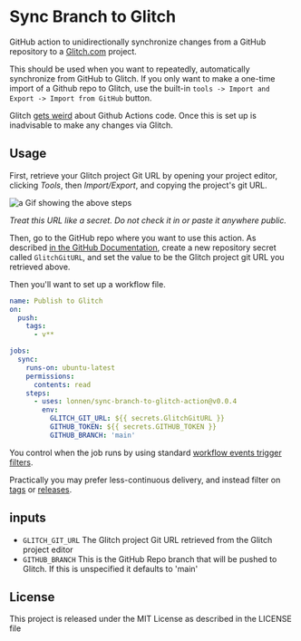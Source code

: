 # Sync Branch to Glitch

GitHub action to unidirectionally synchronize changes from a GitHub repository to a [Glitch.com](https://glitch.com/) project.

This should be used when you want to repeatedly, automatically synchronize from GitHub to Glitch. If you only want to make a one-time import of a Github repo to Glitch, use the built-in `tools -> Import and Export -> Import from GitHub` button.

Glitch [gets weird](https://help.glitch.com/hc/en-us/articles/16287591605517-Can-I-export-GitHub-Actions-from-my-Glitch-project-) about Github Actions code. Once this is set up is inadvisable to make any changes via Glitch.

## Usage

First, retrieve your Glitch project Git URL by opening your project editor, clicking *Tools*, then *Import/Export*, and copying the project's git URL.

![a Gif showing the above steps](https://hf-files-oregon.s3.amazonaws.com/hdpglitch_kb_attachments/2022/01-07/b5b3e99f-b0f2-40f4-94a2-5dbbd08631f6/copy-git-url.gif)

*Treat this URL like a secret. Do not check it in or paste it anywhere public.*

Then, go to the GitHub repo where you want to use this action. As described [in the GitHub Documentation](https://docs.github.com/en/actions/security-guides/using-secrets-in-github-actions#creating-secrets-for-a-repository), create a new repository secret called `GlitchGitURL`, and set the value to be the Glitch project git URL you retrieved above.

Then you'll want to set up a workflow file. 

```yml
name: Publish to Glitch
on:
  push:
    tags:
      - v**

jobs:
  sync:
    runs-on: ubuntu-latest
    permissions:
      contents: read
    steps:
      - uses: lonnen/sync-branch-to-glitch-action@v0.0.4
        env:
          GLITCH_GIT_URL: ${{ secrets.GlitchGitURL }}
          GITHUB_TOKEN: ${{ secrets.GITHUB_TOKEN }}
          GITHUB_BRANCH: 'main'
```

You control when the job runs by using standard [workflow events trigger filters](https://docs.github.com/en/actions/using-workflows/events-that-trigger-workflows#push).  

Practically you may prefer less-continuous delivery, and instead filter on [tags](https://docs.github.com/en/actions/using-workflows/events-that-trigger-workflows#running-your-workflow-only-when-a-push-of-specific-tags-occurs) or [releases](https://docs.github.com/en/actions/using-workflows/events-that-trigger-workflows#release).

## inputs
- `GLITCH_GIT_URL` The Glitch project Git URL retrieved from the Glitch project editor
- `GITHUB_BRANCH` This is the GitHub Repo branch that will be pushed to Glitch. If this is unspecified it defaults to 'main'

## License

This project is released under the MIT License as described in the LICENSE file